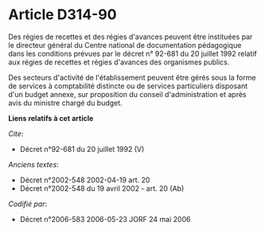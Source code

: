 # Article D314-90

Des régies de recettes et des régies d'avances peuvent être instituées par le directeur général du Centre national de
documentation pédagogique dans les conditions prévues par le décret n° 92-681 du 20 juillet 1992 relatif aux régies de
recettes et régies d'avances des organismes publics.

Des secteurs d'activité de l'établissement peuvent être gérés sous la forme de services à comptabilité distincte ou de
services particuliers disposant d'un budget annexe, sur proposition du conseil d'administration et après avis du ministre
chargé du budget.

**Liens relatifs à cet article**

_Cite_:

  - Décret n°92-681 du 20 juillet 1992 (V)

_Anciens textes_:

  - Décret n°2002-548 2002-04-19 art. 20
  - Décret n°2002-548 du 19 avril 2002 - art. 20 (Ab)

_Codifié par_:

  - Décret n°2006-583 2006-05-23 JORF 24 mai 2006
